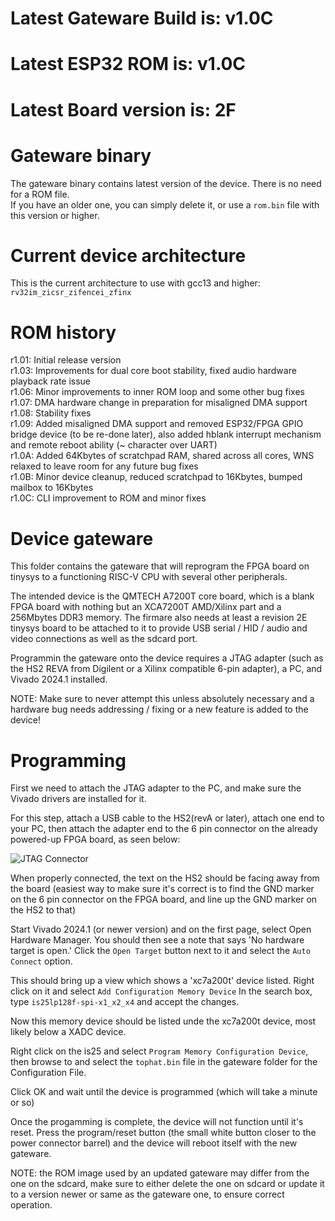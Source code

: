 # Latest Gateware Build is: v1.0C
# Latest ESP32 ROM is: v1.0C
# Latest Board version is: 2F

# Gateware binary
The gateware binary contains latest version of the device.
There is no need for a ROM file.<br>
If you have an older one, you can simply delete it, or use a `rom.bin` file with this version or higher.

# Current device architecture
This is the current architecture to use with gcc13 and higher: `rv32im_zicsr_zifencei_zfinx`

# ROM history
r1.01: Initial release version<br>
r1.03: Improvements for dual core boot stability, fixed audio hardware playback rate issue<br>
r1.06: Minor improvements to inner ROM loop and some other bug fixes<br>
r1.07: DMA hardware change in preparation for misaligned DMA support<br>
r1.08: Stability fixes<br>
r1.09: Added misaligned DMA support and removed ESP32/FPGA GPIO bridge device (to be re-done later), also added hblank interrupt mechanism and remote reboot ability (~ character over UART)<br>
r1.0A: Added 64Kbytes of scratchpad RAM, shared across all cores, WNS relaxed to leave room for any future bug fixes<br>
r1.0B: Minor device cleanup, reduced scratchpad to 16Kbytes, bumped mailbox to 16Kbytes<br>
r1.0C: CLI improvement to ROM and minor fixes<br>

# Device gateware

This folder contains the gateware that will reprogram the FPGA board on tinysys to a functioning RISC-V CPU with several other peripherals.

The intended device is the QMTECH A7200T core board, which is a blank FPGA board with nothing but an XCA7200T AMD/Xilinx part and a 256Mbytes DDR3 memory. The firmare also needs at least a revision 2E tinysys board to be attached to it to provide USB serial / HID / audio and video connections as well as the sdcard port.

Programmin the gateware onto the device requires a JTAG adapter (such as the HS2 REVA from Digilent or a Xilinx compatible 6-pin adapter), a PC, and Vivado 2024.1 installed.

NOTE: Make sure to never attempt this unless absolutely necessary and a hardware bug needs addressing / fixing or a new feature is added to the device!

# Programming

First we need to attach the JTAG adapter to the PC, and make sure the Vivado drivers are installed for it.

For this step, attach a USB cable to the HS2(revA or later), attach one end to your PC, then attach the adapter end to the 6 pin connector on the already powered-up FPGA board, as seen below:

![JTAG Connector](./JTAG.png "JTAG Connector")

When properly connected, the text on the HS2 should be facing away from the board (easiest way to make sure it's correct is to find the GND marker on the 6 pin connector on the FPGA board, and line up the GND marker on the HS2 to that)

Start Vivado 2024.1 (or newer version) and on the first page, select Open Hardware Manager.
You should then see a note that says 'No hardware target is open.' Click the `Open Target` button next to it and select the `Auto Connect` option.

This should bring up a view which shows a 'xc7a200t' device listed. Right click on it and select `Add Configuration Memory Device`
In the search box, type `is25lp128f-spi-x1_x2_x4` and accept the changes.

Now this memory device should be listed unde the xc7a200t device, most likely below a XADC device.

Right click on the is25 and select `Program Memory Configuration Device`, then browse to and select the `tophat.bin` file in the gateware folder for the Configuration File.

Click OK and wait until the device is programmed (which will take a minute or so)

Once the progamming is complete, the device will not function until it's reset. Press the program/reset button (the small white button closer to the power connector barrel) and the device will reboot itself with the new gateware.

NOTE: the ROM image used by an updated gateware may differ from the one on the sdcard, make sure to either delete the one on sdcard or update it to a version newer or same as the gateware one, to ensure correct operation.
